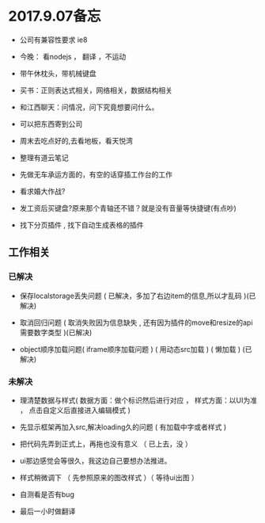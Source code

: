 

# 2017.9.07备忘

* 公司有兼容性要求 ie8

* 今晚： 看nodejs ， 翻译 ，不运动

* 带午休枕头，带机械键盘

* 买书：正则表达式相关，网络相关，数据结构相关

* 和江西聊天：问情况，问下究竟想要问什么。

* 可以把东西寄到公司

* 周末去吃点好的,去看地板，看天悦湾

* 整理有道云笔记

* 先做无车承运方面的，有空的话穿插工作台的工作

* 看求婚大作战? 

* 发工资后买键盘?原来那个青轴还不错？就是没有音量等快捷键(有点吵)

* 找下分页插件  ,  找下自动生成表格的插件














## 工作相关

### 已解决

* 保存localstorage丢失问题 ( 已解决，多加了右边item的信息,所以才乱码 )(已解决)

* 取消回归问题   ( 取消失败因为信息缺失 , 还有因为插件的move和resize的api需要数字类型 )(已解决)

* object顺序加载问题( iframe顺序加载问题 ) ( 用动态src加载 ) ( 懒加载 ) (已解决)


### 未解决


* 理清楚数据与样式( 数据方面：做个标识然后进行对应  ，  样式方面：以UI为准   ， 点击自定义后直接进入编辑模式  )

* 先显示框架再加入src,解决loading久的问题  ( 有加载中字或者样式 )

* 把代码先弄到正式上，再拖也没有意义 （ 已上去，没 ）

* ui那边感觉会等很久，我这边自己要想办法推进。

* 样式稍微调下 （ 先参照原来的图改样式 ）（ 等待ui出图 ）

* 自测看是否有bug

* 最后一小时做翻译 

